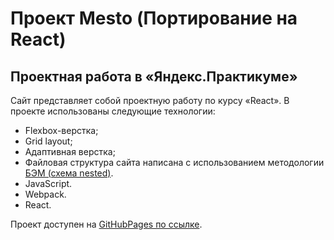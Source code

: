 # Проект Mesto (Портирование на React)

## Проектная работа в «Яндекс.Практикуме»

Сайт представляет собой проектную работу по курсу «React». В проекте использованы следующие технологии:
* Flexbox-верстка;
* Grid layout;
* Адаптивная верстка;
* Файловая структура сайта написана с использованием методологии [БЭМ (схема nested)](_https://ru.bem.info/methodology/filestructure/_).
* JavaScript.
* Webpack.
* React.

Проект доступен на [GitHubPages по ссылке](https://afanassiev.github.io/mesto-react/).
